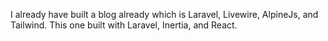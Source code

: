 I already have built a blog already which is Laravel, Livewire, AlpineJs, and Tailwind.
This one built with Laravel, Inertia, and React.

